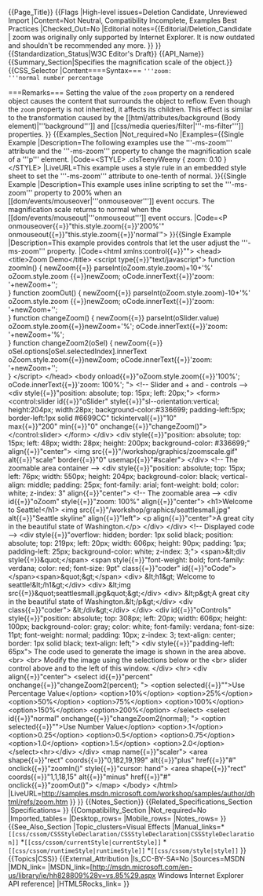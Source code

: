 {{Page_Title}}
{{Flags
|High-level issues=Deletion Candidate, Unreviewed Import
|Content=Not Neutral, Compatibility Incomplete, Examples Best Practices
|Checked_Out=No
|Editorial notes={{Editorial/Deletion_Candidate
| zoom was originally only supported by Internet Explorer. It is now outdated and shouldn't be recommended any more.
}}
}}
{{Standardization_Status|W3C Editor's Draft}}
{{API_Name}}
{{Summary_Section|Specifies the magnification scale of the object.}}
{{CSS_Selector
|Content====Syntax===
<code>'''zoom: '''normal number percentage</code>

===Remarks===
Setting the value of the <code>zoom</code> property on a rendered object causes the content that surrounds the object to reflow.
Even though the <code>zoom</code> property is not inherited, it affects its children.  This effect is similar to the transformation caused by the [[html/attributes/background (Body element)|'''background''']] and [[css/media queries/filter|'''-ms-filter''']] properties.
}}
{{Examples_Section
|Not_required=No
|Examples={{Single Example
|Description=The following examples use the '''-ms-zoom''' attribute and the '''-ms-zoom''' property to change the magnification scale of a '''p''' element.
|Code=&lt;STYLE&gt;
  .clsTeenyWeeny  { zoom: 0.10 }
&lt;/STYLE&gt;
|LiveURL=This example uses a style rule in an embedded style sheet to set the '''-ms-zoom''' attribute to one-tenth of normal.
}}{{Single Example
|Description=This example uses inline scripting to set the '''-ms-zoom''' property to 200% when an [[dom/events/mouseover|'''onmouseover''']] event occurs.  The magnification scale returns to normal when the [[dom/events/mouseout|'''onmouseout''']] event occurs.
|Code=&lt;P onmouseover{{=}}"this.style.zoom{{=}}'200%'" 
   onmouseout{{=}}"this.style.zoom{{=}}'normal'"&gt;
}}{{Single Example
|Description=This example provides controls that let the user adjust the '''-ms-zoom''' property.
|Code=&lt;html xmlns:control{{=}}""&gt;
&lt;head&gt;
&lt;title&gt;Zoom Demo&lt;/title&gt;
&lt;script type{{=}}"text/javascript"&gt; 
function zoomIn() {
  newZoom{{=}} parseInt(oZoom.style.zoom)+10+'%'
      oZoom.style.zoom {{=}}newZoom;
	  oCode.innerText{{=}}'zoom: '+newZoom+'';	
  } 
function zoomOut() {
  newZoom{{=}} parseInt(oZoom.style.zoom)-10+'%'
      oZoom.style.zoom {{=}}newZoom;
	  oCode.innerText{{=}}'zoom: '+newZoom+'';	
  } 
function changeZoom() {
  newZoom{{=}} parseInt(oSlider.value)
		oZoom.style.zoom{{=}}newZoom+'%';
		oCode.innerText{{=}}'zoom: '+newZoom+'%';	
  } 
function changeZoom2(oSel) {
  newZoom{{=}} oSel.options[oSel.selectedIndex].innerText
		oZoom.style.zoom{{=}}newZoom;
		oCode.innerText{{=}}'zoom: '+newZoom+'';	
  } 
&lt;/script&gt;
&lt;/head&gt;
&lt;body onload{{=}}"oZoom.style.zoom{{=}}'100%'; 
    oCode.innerText{{=}}'zoom: 100%'; "&gt;
&lt;!-- Slider and + and - controls  --&gt;
&lt;div style{{=}}"position: absolute; top: 15px; left: 20px;"&gt;
    &lt;form&gt;
&lt;control:slider id{{=}}"oSlider" style{{=}}"sl--orientation:vertical; 
    height:204px; width:28px; background-color:#336699; 
    padding-left:5px; border-left:1px solid #6699CC" tickinterval{{=}}"10"   
    max{{=}}"200" min{{=}}"0" onchange{{=}}"changeZoom()"&gt; &lt;/control:slider&gt;
    &lt;/form&gt;
&lt;/div&gt;
&lt;div style{{=}}"position: absolute; top: 15px; left: 48px; width: 28px; height: 200px; background-color: #336699;" align{{=}}"center"&gt;
    &lt;img src{{=}}"/workshop/graphics/zoomscale.gif" alt{{=}}"scale" border{{=}}"0" usemap{{=}}"#scaler"&gt;
&lt;/div&gt;
&lt;!-- The zoomable area container --&gt;
&lt;div style{{=}}"position: absolute; top: 15px; left: 76px; width: 550px; height: 204px; background-color: black; vertical-align: middle; padding: 25px; font-family: arial; font-weight: bold; color: white; z-index: 3" align{{=}}"center"&gt;
    &lt;!-- The zoomable area --&gt;
    &lt;div id{{=}}"oZoom" style{{=}}"zoom: 100%" align{{=}}"center"&gt;
        &lt;h1&gt;Welcome to Seattle!&lt;/h1&gt;
        &lt;img src{{=}}"/workshop/graphics/seattlesmall.jpg" alt{{=}}"Seattle skyline" align{{=}}"left"&gt;
        &lt;p align{{=}}"center"&gt;A great city in the beautiful state of Washington.&lt;/p&gt;
    &lt;/div&gt;
&lt;/div&gt;
&lt;!-- Displayed code --&gt;
&lt;div style{{=}}"overflow: hidden; border: 1px solid black; position: absolute; top: 219px; left: 20px; width: 606px; height: 90px; padding: 1px; padding-left: 25px; background-color: white; z-index: 3;"&gt;
    &lt;span&gt;&amp;lt;div style{{=}}&amp;quot;&lt;/span&gt;
    &lt;span style{{=}}"font-weight: bold; font-family: verdana; color: red; font-size: 9pt" class{{=}}"coder" id{{=}}"oCode"&gt;
    &lt;/span&gt;&lt;span&gt;&amp;quot;&amp;gt;&lt;/span&gt;
    &lt;div&gt;
        &amp;lt;h1&amp;gt; Welcome to seattle!&amp;lt;/h1&amp;gt;&lt;/div&gt;
    &lt;div&gt;
        &amp;lt;img src{{=}}&amp;quot;seattlesmall.jpg&amp;quot;&amp;gt;&lt;/div&gt;
    &lt;div&gt;
        &amp;lt;p&amp;gt;A great city in the beautiful state of Washington.&amp;lt;/p&amp;gt;&lt;/div&gt;
    &lt;div class{{=}}"coder"&gt;
        &amp;lt;/div&amp;gt;&lt;/div&gt;
&lt;/div&gt;
&lt;div id{{=}}"oControls" style{{=}}"position: absolute; top: 308px; left: 20px; width: 606px; height: 100px; background-color: gray; color: white; font-family: verdana; font-size: 11pt; font-weight: normal; padding: 10px; z-index: 3; text-align: center; border: 1px solid black; text-align: left;"&gt;
    &lt;div style{{=}}"padding-left: 65px"&gt;
        The code used to generate the image is shown in the area above. &lt;br&gt;
        &lt;br&gt;
        Modify the image using the selections below or the &lt;br&gt;
        slider control above and to the left of this window. &lt;/div&gt;
    &lt;hr&gt;
    &lt;div align{{=}}"center"&gt;
        &lt;select id{{=}}"percent" onchange{{=}}"changeZoom2(percent); "&gt;
        &lt;option selected{{=}}""&gt;Use Percentage Value&lt;/option&gt;
        &lt;option&gt;10%&lt;/option&gt;
        &lt;option&gt;25%&lt;/option&gt;
        &lt;option&gt;50%&lt;/option&gt;
        &lt;option&gt;75%&lt;/option&gt;
        &lt;option&gt;100%&lt;/option&gt;
        &lt;option&gt;150%&lt;/option&gt;
        &lt;option&gt;200%&lt;/option&gt;
        &lt;/select&gt; &lt;select id{{=}}"normal" onchange{{=}}"changeZoom2(normal); "&gt;
        &lt;option selected{{=}}""&gt;Use Number Value&lt;/option&gt;
        &lt;option&gt;.1&lt;/option&gt;
        &lt;option&gt;0.25&lt;/option&gt;
        &lt;option&gt;0.5&lt;/option&gt;
        &lt;option&gt;0.75&lt;/option&gt;
        &lt;option&gt;1.0&lt;/option&gt;
        &lt;option&gt;1.5&lt;/option&gt;
        &lt;option&gt;2.0&lt;/option&gt;
        &lt;/select&gt;&lt;hr&gt;&lt;/div&gt;
&lt;/div&gt;
&lt;map name{{=}}"scaler"&gt;
&lt;area shape{{=}}"rect" coords{{=}}"0,182,19,199" alt{{=}}"plus" href{{=}}"#" onclick{{=}}"zoomIn()" style{{=}}"cursor: hand"&gt;
&lt;area shape{{=}}"rect" coords{{=}}"1,1,18,15" alt{{=}}"minus" href{{=}}"#" onclick{{=}}"zoomOut()"&gt;
&lt;/map&gt;
&lt;/body&gt;
&lt;/html&gt;
|LiveURL=http://samples.msdn.microsoft.com/workshop/samples/author/dhtml/refs/zoom.htm
}}
}}
{{Notes_Section}}
{{Related_Specifications_Section
|Specifications=
}}
{{Compatibility_Section
|Not_required=No
|Imported_tables=
|Desktop_rows=
|Mobile_rows=
|Notes_rows=
}}
{{See_Also_Section
|Topic_clusters=Visual Effects
|Manual_links=*<code>[[css/cssom/CSSStyleDeclaration/CSSStyleDeclaration|CSSStyleDeclaration]]</code>
*<code>[[css/cssom/currentStyle|currentStyle]]</code>
*<code>[[css/cssom/runtimeStyle|runtimeStyle]]</code>
*<code>[[css/cssom/style|style]]</code>
}}
{{Topics|CSS}}
{{External_Attribution
|Is_CC-BY-SA=No
|Sources=MSDN
|MDN_link=
|MSDN_link=[http://msdn.microsoft.com/en-us/library/ie/hh828809%28v=vs.85%29.aspx Windows Internet Explorer API reference]
|HTML5Rocks_link=
}}